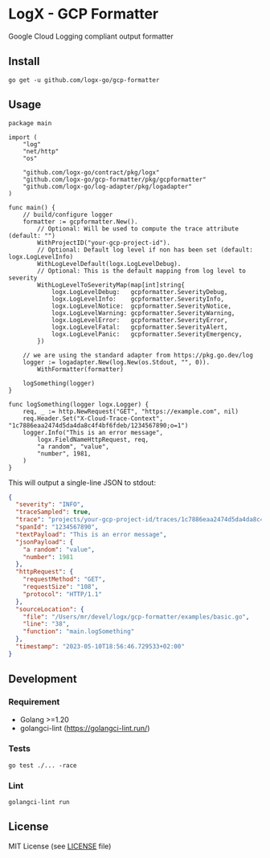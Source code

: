 # LogX - GCP Formatter

Google Cloud Logging compliant output formatter

## Install

```shell
go get -u github.com/logx-go/gcp-formatter
```

## Usage

```golang
package main

import (
	"log"
	"net/http"
	"os"

	"github.com/logx-go/contract/pkg/logx"
	"github.com/logx-go/gcp-formatter/pkg/gcpformatter"
	"github.com/logx-go/log-adapter/pkg/logadapter"
)

func main() {
	// build/configure logger
	formatter := gcpformatter.New().
		// Optional: Will be used to compute the trace attribute (default: "")
		WithProjectID("your-gcp-project-id").
		// Optional: Default log level if non has been set (default: logx.LogLevelInfo)
		WithLogLevelDefault(logx.LogLevelDebug).
		// Optional: This is the default mapping from log level to severity
		WithLogLevelToSeverityMap(map[int]string{
			logx.LogLevelDebug:   gcpformatter.SeverityDebug,
			logx.LogLevelInfo:    gcpformatter.SeverityInfo,
			logx.LogLevelNotice:  gcpformatter.SeverityNotice,
			logx.LogLevelWarning: gcpformatter.SeverityWarning,
			logx.LogLevelError:   gcpformatter.SeverityError,
			logx.LogLevelFatal:   gcpformatter.SeverityAlert,
			logx.LogLevelPanic:   gcpformatter.SeverityEmergency,
		})

	// we are using the standard adapter from https://pkg.go.dev/log
	logger := logadapter.New(log.New(os.Stdout, "", 0)).
		WithFormatter(formatter)

	logSomething(logger)
}

func logSomething(logger logx.Logger) {
	req, _ := http.NewRequest("GET", "https://example.com", nil)
	req.Header.Set("X-Cloud-Trace-Context", "1c7886eaa2474d5da4da8c4f4bf6fdeb/1234567890;o=1")
	logger.Info("This is an error message",
		logx.FieldNameHttpRequest, req,
		"a random", "value",
		"number", 1981,
	)
}
```

This will output a single-line JSON to stdout:
```json
{
  "severity": "INFO",
  "traceSampled": true,
  "trace": "projects/your-gcp-project-id/traces/1c7886eaa2474d5da4da8c4f4bf6fdeb",
  "spanId": "1234567890",
  "textPayload": "This is an error message",
  "jsonPayload": {
    "a random": "value",
    "number": 1981
  },
  "httpRequest": {
    "requestMethod": "GET",
    "requestSize": "108",
    "protocol": "HTTP/1.1"
  },
  "sourceLocation": {
    "file": "/Users/mr/devel/logx/gcp-formatter/examples/basic.go",
    "line": "38",
    "function": "main.logSomething"
  },
  "timestamp": "2023-05-10T18:56:46.729533+02:00"
}
```
## Development

### Requirement
- Golang >=1.20
- golangci-lint (https://golangci-lint.run/)

### Tests

```shell
go test ./... -race
```

### Lint

```shell
golangci-lint run
```

## License

MIT License (see [LICENSE](LICENSE) file)

